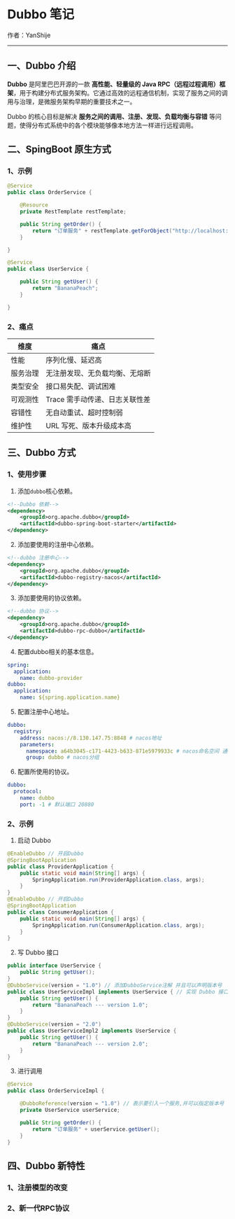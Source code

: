 # Dubbo 笔记

作者：YanShije

---

## 一、Dubbo 介绍

**Dubbo** 是阿里巴巴开源的一款 **高性能、轻量级的 Java RPC（远程过程调用）框架**，用于构建分布式服务架构。它通过高效的远程通信机制，实现了服务之间的调用与治理，是微服务架构早期的重要技术之一。

Dubbo 的核心目标是解决 **服务之间的调用、注册、发现、负载均衡与容错** 等问题，使得分布式系统中的各个模块能够像本地方法一样进行远程调用。

## 二、SpingBoot 原生方式

### 1、示例

```java
@Service
public class OrderService {

    @Resource
    private RestTemplate restTemplate;

    public String getOrder() {
        return "订单服务" + restTemplate.getForObject("http://localhost:8081/user", String.class);
    }

}
```

```java
@Service
public class UserService {

    public String getUser() {
        return "BananaPeach";
    }

}
```

### 2、痛点

| 维度     | 痛点                           |
| -------- | ------------------------------ |
| 性能     | 序列化慢、延迟高               |
| 服务治理 | 无注册发现、无负载均衡、无熔断 |
| 类型安全 | 接口易失配、调试困难           |
| 可观测性 | Trace 需手动传递、日志关联性差 |
| 容错性   | 无自动重试、超时控制弱         |
| 维护性   | URL 写死、版本升级成本高       |

## 三、Dubbo 方式

### 1、使用步骤

1. 添加`dubbo`核心依赖。

```xml
<!--Dubbo 依赖-->
<dependency>
    <groupId>org.apache.dubbo</groupId>
    <artifactId>dubbo-spring-boot-starter</artifactId>
</dependency>
```

2. 添加要使用的注册中心依赖。

```xml
<!--dubbo 注册中心-->
<dependency>
    <groupId>org.apache.dubbo</groupId>
    <artifactId>dubbo-registry-nacos</artifactId>
</dependency>
```

3. 添加要使用的协议依赖。

```xml
<!--dubbo 协议-->
<dependency>
    <groupId>org.apache.dubbo</groupId>
    <artifactId>dubbo-rpc-dubbo</artifactId>
</dependency>
```

4. 配置dubbo相关的基本信息。

```yml
spring:
  application:
    name: dubbo-provider
dubbo:
  application:
    name: ${spring.application.name}
```

5. 配置注册中心地址。

```yml
dubbo:
  registry:
    address: nacos://8.130.147.75:8848 # nacos地址
    parameters:
      namespace: a64b3045-c171-4423-b633-871e5979933c # nacos命名空间 通过namespace把它隔离开了 防止其他服务访问
      group: dubbo # nacos分组
```

6. 配置所使用的协议。

```yml
dubbo:
  protocol:
    name: dubbo
    port: -1 # 默认端口 20880
```

### 2、示例

1. 启动 Dubbo

```java
@EnableDubbo // 开启Dubbo
@SpringBootApplication
public class ProviderApplication {
    public static void main(String[] args) {
        SpringApplication.run(ProviderApplication.class, args);
    }
}
@EnableDubbo // 开启Dubbo
@SpringBootApplication
public class ConsumerApplication {
    public static void main(String[] args) {
        SpringApplication.run(ConsumerApplication.class, args);
    }
}
```

2. 写 Dubbo 接口

```java
public interface UserService {
    public String getUser();
}
@DubboService(version = "1.0") // 添加DubboService注解 并且可以声明版本号
public class UserServiceImpl implements UserService { // 实现 Dubbo 接口
    public String getUser() {
        return "BananaPeach --- version 1.0";
    }
}
@DubboService(version = "2.0")
public class UserServiceImpl2 implements UserService {
    public String getUser() {
        return "BananaPeach --- version 2.0";
    }
}
```

3. 进行调用

```java
@Service
public class OrderServiceImpl {

    @DubboReference(version = "1.0") // 表示要引入一个服务,并可以指定版本号
    private UserService userService;

    public String getOrder() {
        return "订单服务" + userService.getUser();
    }
}
```

## 四、Dubbo 新特性

### 1、注册模型的改变



### 2、新一代RPC协议

